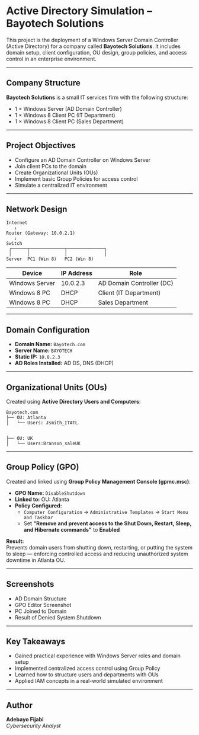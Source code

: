 # Active Directory Simulation – Bayotech Solutions

This project is the deployment of a Windows Server Domain Controller (Active Directory) for a company called **Bayotech Solutions**. It includes domain setup, client configuration, OU design, group policies, and access control in an enterprise environment.

---

## Company Structure

**Bayotech Solutions** is a small IT services firm with the following structure:

- 1 × Windows Server (AD Domain Controller)
- 1 × Windows 8 Client PC (IT Department)
- 1 × Windows 8 Client PC (Sales Department)

---

## Project Objectives

- Configure an AD Domain Controller on Windows Server  
- Join client PCs to the domain  
- Create Organizational Units (OUs)  
- Implement basic Group Policies for access control  
- Simulate a centralized IT environment  

---

## Network Design

```
Internet
   ↓
Router (Gateway: 10.0.2.1)
   ↓
Switch
 ┌──────┬─────────────┬──────────────┐
 │      │             │              │
Server  PC1 (Win 8)   PC2 (Win 8)
```

| Device          | IP Address | Role                              |
|-----------------|-------------|-----------------------------------|
| Windows Server  | 10.0.2.3    | AD Domain Controller (DC)         |
| Windows 8 PC    | DHCP        | Client (IT Department)            |
| Windows 8 PC    | DHCP        | Sales Department                  |

---

## Domain Configuration

- **Domain Name:** `Bayotech.com`  
- **Server Name:** `BAYOTECH`  
- **Static IP:** `10.0.2.3`  
- **AD Roles Installed:** AD DS, DNS (DHCP)

---

## Organizational Units (OUs)

Created using **Active Directory Users and Computers**:

```
Bayotech.com
├── OU: Atlanta
│   └── Users: Jsmith_ITATL


├── OU: UK
│   └── Users:Branson_saleUK
```

---

## Group Policy (GPO)

Created and linked using **Group Policy Management Console (gpmc.msc)**:

- **GPO Name:** `DisableShutdown`
- **Linked to:** OU: Atlanta
- **Policy Configured:**
  - `Computer Configuration` → `Administrative Templates` → `Start Menu and Taskbar`
  - Set **"Remove and prevent access to the Shut Down, Restart, Sleep, and Hibernate commands"** to **Enabled**


**Result:**  
Prevents domain users from shutting down, restarting, or putting the system to sleep — enforcing controlled access and reducing unauthorized system downtime in Atlanta OU.

---

## Screenshots

- AD Domain Structure  
- GPO Editor Screenshot  
- PC Joined to Domain  
- Result of Denied System Shutdown  

---

## Key Takeaways

- Gained practical experience with Windows Server roles and domain setup  
- Implemented centralized access control using Group Policy  
- Learned how to structure users and departments with OUs  
- Applied IAM concepts in a real-world simulated environment  

---

## Author

**Adebayo Fijabi**  
*Cybersecurity Analyst*
